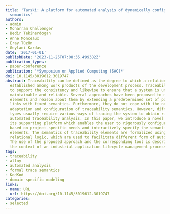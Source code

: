 ```yaml
---
title: 'Tarski: A platform for automated analysis of dynamically configurable traceability
  semantics'
authors:
- admin 
- Moharram Challenger
- Bedir Tekinerdogan
- Anne Monceaux
- Eray Tüzün
- Geylani Kardas
date: '2017-01-01'
publishDate: '2023-11-25T07:08:35.499382Z'
publication_types:
- paper-conference
publication: '*Symposium on Applied Computing (SAC)*'
doi: 10.1145/3019612.3019747
abstract: Traceability can be defined as the degree to which a relationship can be
  established among work products of the development process. Traceability is important
  to support the consistency and likewise to ensure that a system is understandable,
  maintainable and reliable. Several approaches have been proposed to model traceability
  elements and reason about them by extending a predetermined set of possible trace
  links with fixed semantics. Furthermore, they do not cope with the need for dynamic
  adaptation and configuration of traceability semantics. However, different project
  types usually require various ways of tracing the system to obtain richer and precise
  automated traceability analysis. In this paper, we introduce a novel approach with
  its supporting platform which enables the user to rigorously configure the system
  based on project-specific needs and interactively specify the semantics of traceability
  elements. The semantics of traceability elements are formalized using first-order
  relational logic, which are used to facilitate different form of automated analysis.
  The use of the proposed approach and the corresponding tool is described within
  the context of an industrial application lifecycle management process.
tags:
- traceability
- alloy
- automated analysis
- formal trace semantics
- KodKod
- domain-specific modeling
links:
- name: URL
  url: https://doi.org/10.1145/3019612.3019747
categories:
- selected
---
```

